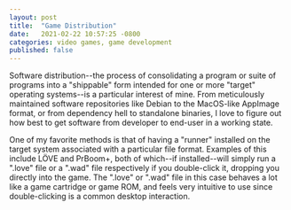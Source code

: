 ```yaml
---
layout: post
title:  "Game Distribution"
date:   2021-02-22 10:57:25 -0800
categories: video games, game development
published: false
---
```


Software distribution--the process of consolidating a program or suite 
of programs into a "shippable" form intended for one or more "target" 
operating systems--is a particular interest of mine. From meticulously 
maintained software repositories like Debian to the MacOS-like AppImage 
format, or from dependency hell to standalone binaries, I love to figure 
out how best to get software from developer to end-user in a working 
state.

One of my favorite methods is that of having a "runner" installed on the 
target system associated with a particular file format. Examples of this 
include LÖVE and PrBoom+, both of which--if installed--will simply run a 
".love" file or a ".wad" file respectively if you double-click it, 
dropping you directly into the game. The ".love" or ".wad" file in this 
case behaves a lot like a game cartridge or game ROM, and feels very 
intuitive to use since double-clicking is a common desktop interaction.

